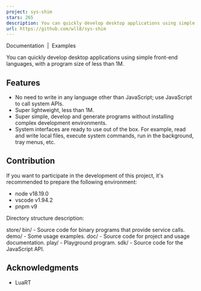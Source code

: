 ```yaml
---
project: sys-shim
stars: 265
description: You can quickly develop desktop applications using simple front-end languages, with a program size of less than 1M.
url: https://github.com/wll8/sys-shim
---
```


Documentation  |  Examples

  

You can quickly develop desktop applications using simple front-end languages, with a program size of less than 1M.

Features
--------

-   No need to write in any language other than JavaScript; use JavaScript to call system APIs.
-   Super lightweight, less than 1M.
-   Super simple, develop and generate programs without installing complex development environments.
-   System interfaces are ready to use out of the box. For example, read and write local files, execute system commands, run in the background, tray menus, etc.

Contribution
------------

If you want to participate in the development of this project, it's recommended to prepare the following environment:

-   node v18.19.0
-   vscode v1.94.2
-   pnpm v9

Directory structure description:

store/
  bin/ - Source code for binary programs that provide service calls.
  demo/ - Some usage examples.
  doc/ - Source code for project and usage documentation.
  play/ - Playground program.
  sdk/ - Source code for the JavaScript API.

Acknowledgments
---------------

-   LuaRT
